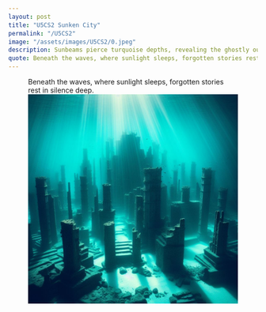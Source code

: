 ```yaml
---
layout: post
title: "U5CS2 Sunken City"
permalink: "/U5CS2"
image: "/assets/images/U5CS2/0.jpeg"
description: Sunbeams pierce turquoise depths, revealing the ghostly outlines of submerged ruins.
quote: Beneath the waves, where sunlight sleeps, forgotten stories rest in silence deep.
---
```


<figure>
  <figcaption>Beneath the waves, where sunlight sleeps, forgotten stories rest in silence deep.</figcaption>
  <img src="/assets/images/U5CS2/0.jpeg" alt="Sunbeams pierce turquoise depths, revealing the ghostly outlines of submerged ruins." title="Sunbeams pierce turquoise depths, revealing the ghostly outlines of submerged ruins.">
</figure>

